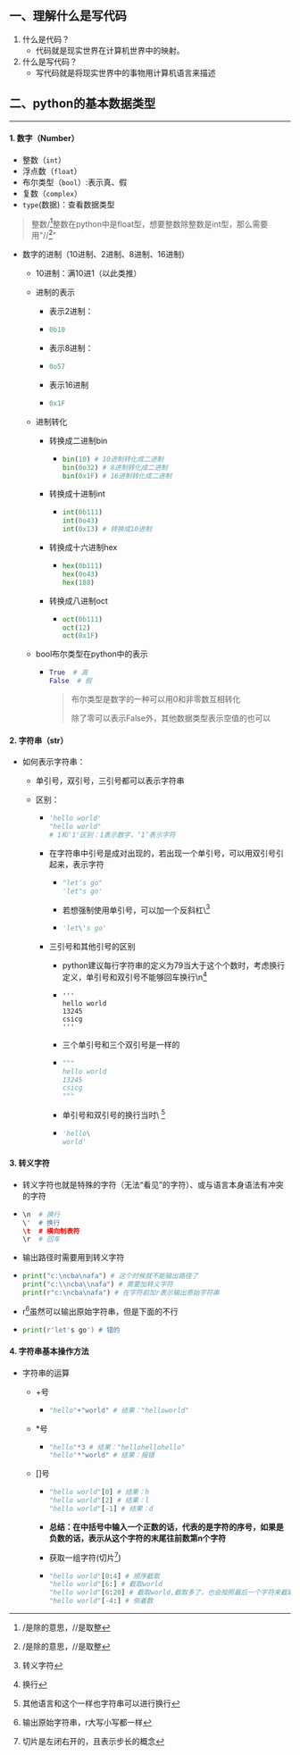 ## 一、理解什么是写代码

1. 什么是代码？
   + 代码就是现实世界在计算机世界中的映射。
2. 什么是写代码？
   + 写代码就是将现实世界中的事物用计算机语言来描述

## 二、python的基本数据类型

---

#### 1. 数字（Number）

* 整数（`int`）
* 浮点数（`float`）
* 布尔类型（`bool`）:表示真、假
* 复数（`complex`）
* `type`(数据)：查看数据类型

> 整数/[^1]整数在python中是float型，想要整数除整数是int型，那么需要用"//[^1]"

+ 数字的进制（10进制、2进制、8进制、16进制）

  + 10进制：满10进1（以此类推）

  + 进制的表示

    + 表示2进制：

    + ```python
      0b10
      ```

    + 表示8进制：

    + ```python
      0o57
      ```

    + 表示16进制

    + ```python
      0x1F
      ```

  + 进制转化

    + 转换成二进制bin

      + ```python
        bin(10) # 10进制转化成二进制
        bin(0o32) # 8进制转化成二进制
        bin(0x1F) # 16进制转化成二进制
        ```

    + 转换成十进制int

      + ```python
        int(0b111)
        int(0o43)
        int(0x13) # 转换成10进制
        ```

    + 转换成十六进制hex

      + ```python
        hex(0b111)
        hex(0o43)
        hex(188)
        ```

    + 转换成八进制oct

      + ```python
        oct(0b111)
        oct(12)
        oct(0x1F)
        ```

  + bool布尔类型在python中的表示

    + ```python
      True  # 真
      False  # 假
      ```

      > 布尔类型是数字的一种可以用0和非零数互相转化
      >
      > 除了零可以表示False外，其他数据类型表示空值的也可以

#### 2. 字符串（str）

+ 如何表示字符串：

  + 单引号，双引号，三引号都可以表示字符串

  + 区别：

    + ```python
      'hello world'
      "hello world"
      # 1和'1'区别：1表示数字，‘1’表示字符
      ```

    + 在字符串中引号是成对出现的，若出现一个单引号，可以用双引号引起来，表示字符

      + ```python
        "let’s go"
        'let"s go'
        ```

      + 若想强制使用单引号，可以加一个反斜杠\\[^2]

      + ```python
        'let\'s go'
        ```

    + 三引号和其他引号的区别

      + python建议每行字符串的定义为79当大于这个个数时，考虑换行定义，单引号和双引号不能够回车换行\n[^3]

      + ```pythio
        '''
        hello world
        13245
        csicg
        '''
        ```

      + 三个单引号和三个双引号是一样的

      + ```python
        """
        hello world
        13245
        csicg
        """
        ```

      + 单引号和双引号的换行当时\ [^4]

      + ```python
        'hello\
        world'
        ```

#### 3. 转义字符

+ 转义字符也就是特殊的字符（无法“看见”的字符）、或与语言本身语法有冲突的字符

+ ```python
  \n  # 换行
  \'  # 换行
  \t  # 横向制表符
  \r  # 回车
  ```

+ 输出路径时需要用到转义字符

+ ```python
  print("c:\ncba\nafa") # 这个时候就不能输出路径了
  print("c:\\ncba\\nafa") # 需要加转义字符 
  print(r"c:\ncba\nafa") # 在字符前加r表示输出原始字符串
  ```

+ r[^5]虽然可以输出原始字符串，但是下面的不行

+ ```python
  print(r'let's go') # 错的
  ```

#### 4. 字符串基本操作方法

+ 字符串的运算

  + +号

    + ```python
      "hello"+"world" # 结果："helloworld"
      ```

  + *号

    + ```python
      "hello"*3 # 结果："hellohellohello"
      "hello"*"world" # 结果：报错
      ```

  + []号

    + ```python
      "hello world"[0] # 结果：h
      "hello world"[2] # 结果：l
      "hello world"[-1] # 结果：d
      ```

    + **总结：在中括号中输入一个正数的话，代表的是字符的序号，如果是负数的话，表示从这个字符的末尾往前数第n个字符**

    + 获取一组字符(切片[^6])

    + ```python
      "hello world"[0:4] # 顺序截取
      "hello world"[6:] # 截取world
      "hello world"[6:20] # 截取world,截取多了，也会按照最后一个字符来截取
      "hello world"[-4:] # 倒着数
      ```

      

[^1]:  /是除的意思，//是取整
[^2]:  转义字符
[^3]:  换行
[^4]:  其他语言和这个一样也字符串可以进行换行
[^5]:  输出原始字符串，r大写小写都一样
[^6]:  切片是左闭右开的，且表示步长的概念